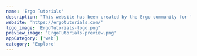 ```yaml
---
name: 'Ergo Tutorials'
description: "This website has been created by the Ergo community for learning how to interact with the Ergo ecosystem. Do not hesitate to use and share the tutorials and videos, they are created for that purpose."
website: 'https://ergotutorials.com/'
logo_image: 'ErgoTutorials-logo.png'
preview_image: 'ErgoTutorials-preview.png'
appCategory: ['web']
category: 'Explore'
---
```

